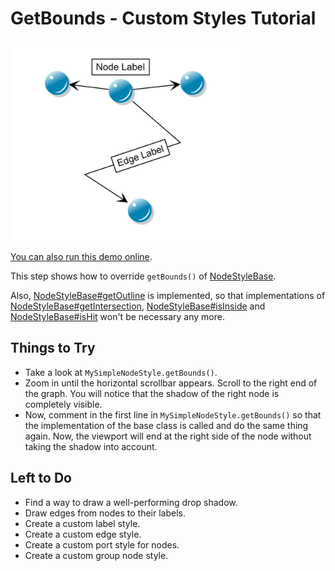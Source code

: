 # GetBounds - Custom Styles Tutorial

<img src="../../resources/image/tutorial2step1.png" alt="demo-thumbnail" height="320"/>

[You can also run this demo online](https://live.yworks.com/demos/02-tutorial-custom-styles/06-get-bounds/index.html).

This step shows how to override `getBounds()` of [NodeStyleBase](https://docs.yworks.com/yfileshtml/#/api/NodeStyleBase).

Also, [NodeStyleBase#getOutline](https://docs.yworks.com/yfileshtml/#/api/NodeStyleBase#getOutline) is implemented, so that implementations of [NodeStyleBase#getIntersection](https://docs.yworks.com/yfileshtml/#/api/NodeStyleBase#getIntersection), [NodeStyleBase#isInside](https://docs.yworks.com/yfileshtml/#/api/NodeStyleBase#isInside) and [NodeStyleBase#isHit](https://docs.yworks.com/yfileshtml/#/api/NodeStyleBase#isHit) won't be necessary any more.

## Things to Try

- Take a look at `MySimpleNodeStyle.getBounds()`.
- Zoom in until the horizontal scrollbar appears. Scroll to the right end of the graph. You will notice that the shadow of the right node is completely visible.
- Now, comment in the first line in `MySimpleNodeStyle.getBounds()` so that the implementation of the base class is called and do the same thing again. Now, the viewport will end at the right side of the node without taking the shadow into account.

## Left to Do

- Find a way to draw a well-performing drop shadow.
- Draw edges from nodes to their labels.
- Create a custom label style.
- Create a custom edge style.
- Create a custom port style for nodes.
- Create a custom group node style.
